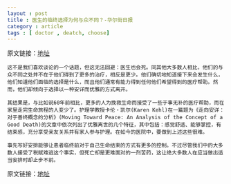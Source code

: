 ```yaml
---
layout : post
title : 医生的临终选择为何与众不同？-华尔街日报
category : article
tags : [ doctor , deatch, choose]
---
```


原文链接：[地址](http://cn.wsj.com/gb/20120307/hea074016.asp)


	这不是我们喜欢谈论的一个话题，但这无法回避：医生也会死。同其他大多数人相比，他们的与众不同之处并不在于他们得到了更多的治疗，相反是更少。他们确切地知道接下来会发生什么，他们知道他们面临的选择是什么，而且他们通常有能力得到任何他们希望得到的医疗帮助。然而，他们却倾向于选择以一种安详而优雅的方式离开。
	
	其结果是，与比如说60年前相比，更多的人为挽救生命而接受了一些于事无补的医疗帮助，而在家里走完生命旅程的人变少了。护理学教授卡伦・凯尔(Karen Kehl)在一篇题为《走向安详：对于善终概念的分析》(Moving Toward Peace: An Analysis of the Concept of a Good Death)的文章中依次列出了优雅离世的几个特征，其中包括：感觉舒适、能够掌控，有结束感，充分享受亲友关系并有家人参与护理。在如今的医院中，要做到上述这些很难。

	事先写好安排能够让患者临终前对于自己生命结束的方式有更多的控制。不过尽管我们中的大多数人接受了税赋难逃这个事实，但死亡却是更难面对的一剂苦药，这让绝大多数人在应当做出适当安排时却止步不前。
	
原文链接：[地址](http://cn.wsj.com/gb/20120307/hea074016.asp)		

